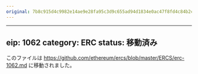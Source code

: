 ```yaml
---
original: 7b8c915d4c9982e14ae9e28fa95c3d9c655ad94d1834e0ac47f8fd4c84b2cd8b
---
```


---
eip: 1062
category: ERC
status: 移動済み
---

このファイルは https://github.com/ethereum/ercs/blob/master/ERCS/erc-1062.md に移動されました。